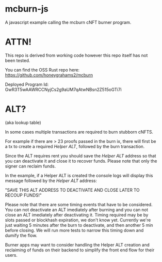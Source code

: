 # mcburn-js

A javascript example calling the mcburn cNFT burner program.

# ATTN!

This repo is derived from working code however this repo itself has not been tested.

You can find the OSS Rust repo here: https://github.com/honeygrahams2/mcburn

Deployed Program Id: GwR3T5wAAWRCCNyjCs2g9aUM7qAtwNBsn2Z515oGTi7i

# ALT? 
(aka lookup table)

In some cases multiple transactions are required to burn stubborn cNFTS.

For example if there are > 23 proofs passed in the burn ix, there will first be a tx to create a required *Helper ALT*, followed by the burn transaction.

Since the ALT requires rent you should save the *Helper ALT* address so that you can deactivate it and close it to recover funds. Please note that only the signer can reclaim funds.

In the example, if a Helper ALT is created the console logs will display this message followed by the *Helper ALT* address: 

"SAVE THIS ALT ADDRESS TO DEACTIVATE AND CLOSE LATER TO RECOUP FUNDS!"

Please note that there are some timing events that have to be considered. You can not deactivate an ALT imediately after burning and you can not close an ALT imediately after deactivating it. Timing required may be by slots passed or blockhash expiration, we don't know yet. Currently we're just waiting 5 minutes after the burn to deactivate, and then another 5 min before closing. We will run more tests to narrow this timing down and dumify the flow.

Burner apps may want to consider handling the Helper ALT creation and reclaiming of funds on their backend to simplify the front end flow for their users.
